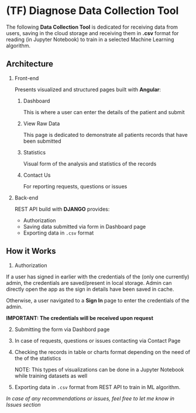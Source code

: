 # (TF) Diagnose Data Collection Tool

The following **Data Collection Tool** is dedicated for receiving data from users, saving in the cloud storage and receiving them in **.csv** format for reading (in Jupyter Notebook) to train in a selected Machine Learning algorithm.

## Architecture
1. Front-end

    Presents visualized and structured pages built with **Angular**:

    1. Dashboard
    
        This is where a user can enter the details of the patient and submit

    2. View Raw Data

        This page is dedicated to demonstrate all patients records that have been submitted
    
    3. Statistics

        Visual form of the analysis and statistics of the records
    
    4. Contact Us

        For reporting requests, questions or issues

2. Back-end

    REST API build with **DJANGO** provides:
    - Authorization
    - Saving data submitted via form in Dashboard page
    - Exporting data in `.csv` format


## How it Works

1. Authorization

If a user has signed in earlier with the credentials of the (only one currently) admin, the credentials are saved/present in local storage. Admin can directly open the app as the sign in details have been saved in cache.

Otherwise, a user navigated to a **Sign In** page to enter the credentials of the admin.


**IMPORTANT: The credentials will be received upon request**

2. Submitting the form via Dashbord page

3. In case of requests, questions or issues contacting via Contact Page

4. Checking the records in table or charts format depending on the need of the of the statistics

    NOTE: This types of visualizations can be done in a Jupyter Notebook while training datasets as well

5. Exporting data in `.csv` format from REST API to train in ML algorithm.


*In case of any recommendations or issues, feel free to let me know in Issues section*
